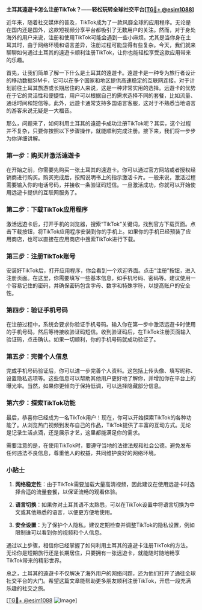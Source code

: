 **土耳其遠遊卡怎么注册TikTok？——轻松玩转全球社交平台[[TG💪+ @esim1088](https://t.me/s/esim1088)]**

近年来，随着社交媒体的普及，TikTok成为了一款风靡全球的应用程序。无论是在国内还是国外，这款短视频分享平台都吸引了无数用户的关注。然而，对于身处海外的用户来说，注册和使用TikTok可能会遇到一些小麻烦。尤其是当你身在土耳其时，由于网络环境和语言差异，注册过程可能显得有些复杂。今天，我们就来聊聊如何通过土耳其的遠遊卡顺利注册TikTok，让你也能轻松享受这款应用带来的乐趣。

首先，让我们简单了解一下什么是土耳其的遠遊卡。遠遊卡是一种专为旅行者设计的移动数据SIM卡，它可以在多个国家和地区提供高速稳定的互联网连接。对于计划前往土耳其旅游或长期居住的人来说，这是一种非常实用的选择。远遊卡的优势在于它的灵活性和便捷性，用户可以根据自己的需求选择不同的套餐，比如流量、通话时间和短信等。此外，远遊卡通常支持多国语言客服，这对于不熟悉当地语言的游客来说无疑是一大福音。

那么，问题来了，如何利用土耳其的遠遊卡成功注册TikTok呢？其实，这个过程并不复杂，只要你按照以下步骤操作，就能顺利完成注册。接下来，我们将一步步为你详细讲解。

### 第一步：购买并激活遠遊卡

在开始之前，你需要先购买一张土耳其的遠遊卡。你可以通过官方网站或者授权经销商进行购买。购买完成后，按照说明书上的指示激活卡片。一般来说，激活过程需要输入你的电话号码，并接收一条验证码短信。一旦激活成功，你就可以开始使用远遊卡提供的互联网服务了。

### 第二步：下载TikTok应用程序

激活远遊卡后，打开手机的浏览器，搜索“TikTok”关键词，找到官方下载页面。点击下载按钮，将TikTok应用程序安装到你的手机上。如果你的手机已经预装了应用商店，也可以直接在应用商店中搜索TikTok进行下载。

### 第三步：注册TikTok账号

安装好TikTok后，打开应用程序，你会看到一个欢迎界面。点击“注册”按钮，进入注册页面。在这里，你需要填写一些基本信息，如手机号码、密码等。建议使用一个容易记住的密码，并确保密码包含字母、数字和特殊字符，以提高账户的安全性。

### 第四步：验证手机号码

在注册过程中，系统会要求你验证手机号码。输入你在第一步中激活远遊卡时使用的手机号码，然后等待接收验证码短信。收到验证码后，在TikTok注册页面输入验证码，点击确认。如果一切顺利，你的手机号码就成功验证了。

### 第五步：完善个人信息

完成手机号码验证后，你可以进一步完善个人资料。这包括上传头像、填写昵称、设置隐私选项等。这些信息可以帮助其他用户更好地了解你，并增加你在平台上的曝光率。当然，如果你更倾向于保持低调，可以选择隐藏部分信息。

### 第六步：探索TikTok功能

最后，恭喜你已经成为一名TikTok用户！现在，你可以开始探索TikTok的各种功能了。从浏览热门视频到发布自己的作品，TikTok提供了丰富的互动方式。无论是记录生活点滴，还是展示才艺，这里都能满足你的需求。

需要注意的是，在使用TikTok时，要遵守当地的法律法规和社会公德。避免发布任何违法不良信息，尊重他人的权益，共同维护良好的网络环境。

### 小贴士

1. **网络稳定性**：由于TikTok需要加载大量高清视频，因此建议在使用远遊卡时选择合适的流量套餐，以保证流畅的观看体验。
   
2. **语言切换**：如果你对土耳其语不太熟悉，可以在TikTok设置中将语言切换为中文或其他熟悉的语言，以便更方便地使用。

3. **安全设置**：为了保护个人隐私，建议定期检查并调整TikTok的隐私设置，例如限制谁可以看到你的视频和个人信息。

通过以上步骤，相信你已经掌握了如何利用土耳其的遠遊卡注册TikTok的方法。无论你是短期旅行还是长期居住，只要拥有一张远遊卡，就能随时随地畅享TikTok带来的精彩世界。

总之，土耳其的遠遊卡不仅解决了海外用户的网络问题，还为他们打开了通往全球社交平台的大门。希望这篇文章能帮助更多朋友顺利注册TikTok，开启一段充满乐趣的社交之旅。

[[TG💪+ @esim1088](https://t.me/s/esim1088) ![Image](https://i.postimg.cc/4NQfJmqS/Snipaste-2025-05-13-00-14-12.png)]